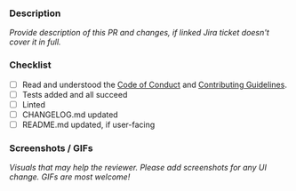 ### Description

_Provide description of this PR and changes, if linked Jira ticket doesn't cover it in full._

### Checklist

- [ ] Read and understood the [Code of Conduct](https://github.com/snyk/snyk-eclipse-plugin/blob/main/CODE_OF_CONDUCT.md) and [Contributing Guidelines](https://github.com/snyk/snyk-eclipse-plugin/blob/main/CONTRIBUTING.md).
- [ ] Tests added and all succeed
- [ ] Linted
- [ ] CHANGELOG.md updated
- [ ] README.md updated, if user-facing

### Screenshots / GIFs

_Visuals that may help the reviewer. Please add screenshots for any UI change. GIFs are most welcome!_
